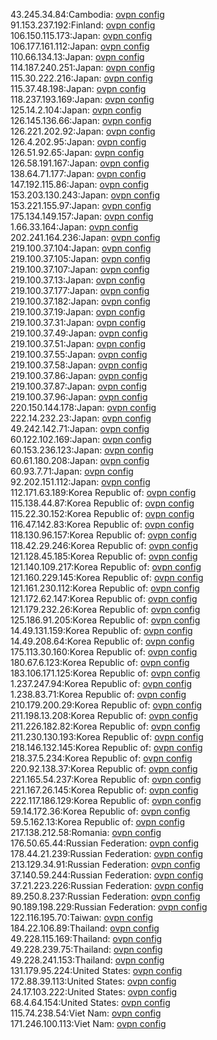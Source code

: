 43.245.34.84:Cambodia: [ovpn config](vpn/43_245_34_84.ovpn)  
91.153.237.192:Finland: [ovpn config](vpn/91_153_237_192.ovpn)  
106.150.115.173:Japan: [ovpn config](vpn/106_150_115_173.ovpn)  
106.177.161.112:Japan: [ovpn config](vpn/106_177_161_112.ovpn)  
110.66.134.13:Japan: [ovpn config](vpn/110_66_134_13.ovpn)  
114.187.240.251:Japan: [ovpn config](vpn/114_187_240_251.ovpn)  
115.30.222.216:Japan: [ovpn config](vpn/115_30_222_216.ovpn)  
115.37.48.198:Japan: [ovpn config](vpn/115_37_48_198.ovpn)  
118.237.193.169:Japan: [ovpn config](vpn/118_237_193_169.ovpn)  
125.14.2.104:Japan: [ovpn config](vpn/125_14_2_104.ovpn)  
126.145.136.66:Japan: [ovpn config](vpn/126_145_136_66.ovpn)  
126.221.202.92:Japan: [ovpn config](vpn/126_221_202_92.ovpn)  
126.4.202.95:Japan: [ovpn config](vpn/126_4_202_95.ovpn)  
126.51.92.65:Japan: [ovpn config](vpn/126_51_92_65.ovpn)  
126.58.191.167:Japan: [ovpn config](vpn/126_58_191_167.ovpn)  
138.64.71.177:Japan: [ovpn config](vpn/138_64_71_177.ovpn)  
147.192.115.86:Japan: [ovpn config](vpn/147_192_115_86.ovpn)  
153.203.130.243:Japan: [ovpn config](vpn/153_203_130_243.ovpn)  
153.221.155.97:Japan: [ovpn config](vpn/153_221_155_97.ovpn)  
175.134.149.157:Japan: [ovpn config](vpn/175_134_149_157.ovpn)  
1.66.33.164:Japan: [ovpn config](vpn/1_66_33_164.ovpn)  
202.241.164.236:Japan: [ovpn config](vpn/202_241_164_236.ovpn)  
219.100.37.104:Japan: [ovpn config](vpn/219_100_37_104.ovpn)  
219.100.37.105:Japan: [ovpn config](vpn/219_100_37_105.ovpn)  
219.100.37.107:Japan: [ovpn config](vpn/219_100_37_107.ovpn)  
219.100.37.13:Japan: [ovpn config](vpn/219_100_37_13.ovpn)  
219.100.37.177:Japan: [ovpn config](vpn/219_100_37_177.ovpn)  
219.100.37.182:Japan: [ovpn config](vpn/219_100_37_182.ovpn)  
219.100.37.19:Japan: [ovpn config](vpn/219_100_37_19.ovpn)  
219.100.37.31:Japan: [ovpn config](vpn/219_100_37_31.ovpn)  
219.100.37.49:Japan: [ovpn config](vpn/219_100_37_49.ovpn)  
219.100.37.51:Japan: [ovpn config](vpn/219_100_37_51.ovpn)  
219.100.37.55:Japan: [ovpn config](vpn/219_100_37_55.ovpn)  
219.100.37.58:Japan: [ovpn config](vpn/219_100_37_58.ovpn)  
219.100.37.86:Japan: [ovpn config](vpn/219_100_37_86.ovpn)  
219.100.37.87:Japan: [ovpn config](vpn/219_100_37_87.ovpn)  
219.100.37.96:Japan: [ovpn config](vpn/219_100_37_96.ovpn)  
220.150.144.178:Japan: [ovpn config](vpn/220_150_144_178.ovpn)  
222.14.232.23:Japan: [ovpn config](vpn/222_14_232_23.ovpn)  
49.242.142.71:Japan: [ovpn config](vpn/49_242_142_71.ovpn)  
60.122.102.169:Japan: [ovpn config](vpn/60_122_102_169.ovpn)  
60.153.236.123:Japan: [ovpn config](vpn/60_153_236_123.ovpn)  
60.61.180.208:Japan: [ovpn config](vpn/60_61_180_208.ovpn)  
60.93.7.71:Japan: [ovpn config](vpn/60_93_7_71.ovpn)  
92.202.151.112:Japan: [ovpn config](vpn/92_202_151_112.ovpn)  
112.171.63.189:Korea Republic of: [ovpn config](vpn/112_171_63_189.ovpn)  
115.138.44.87:Korea Republic of: [ovpn config](vpn/115_138_44_87.ovpn)  
115.22.30.152:Korea Republic of: [ovpn config](vpn/115_22_30_152.ovpn)  
116.47.142.83:Korea Republic of: [ovpn config](vpn/116_47_142_83.ovpn)  
118.130.96.157:Korea Republic of: [ovpn config](vpn/118_130_96_157.ovpn)  
118.42.29.246:Korea Republic of: [ovpn config](vpn/118_42_29_246.ovpn)  
121.128.45.185:Korea Republic of: [ovpn config](vpn/121_128_45_185.ovpn)  
121.140.109.217:Korea Republic of: [ovpn config](vpn/121_140_109_217.ovpn)  
121.160.229.145:Korea Republic of: [ovpn config](vpn/121_160_229_145.ovpn)  
121.161.230.112:Korea Republic of: [ovpn config](vpn/121_161_230_112.ovpn)  
121.172.62.147:Korea Republic of: [ovpn config](vpn/121_172_62_147.ovpn)  
121.179.232.26:Korea Republic of: [ovpn config](vpn/121_179_232_26.ovpn)  
125.186.91.205:Korea Republic of: [ovpn config](vpn/125_186_91_205.ovpn)  
14.49.131.159:Korea Republic of: [ovpn config](vpn/14_49_131_159.ovpn)  
14.49.208.64:Korea Republic of: [ovpn config](vpn/14_49_208_64.ovpn)  
175.113.30.160:Korea Republic of: [ovpn config](vpn/175_113_30_160.ovpn)  
180.67.6.123:Korea Republic of: [ovpn config](vpn/180_67_6_123.ovpn)  
183.106.171.125:Korea Republic of: [ovpn config](vpn/183_106_171_125.ovpn)  
1.237.247.94:Korea Republic of: [ovpn config](vpn/1_237_247_94.ovpn)  
1.238.83.71:Korea Republic of: [ovpn config](vpn/1_238_83_71.ovpn)  
210.179.200.29:Korea Republic of: [ovpn config](vpn/210_179_200_29.ovpn)  
211.198.13.208:Korea Republic of: [ovpn config](vpn/211_198_13_208.ovpn)  
211.226.182.82:Korea Republic of: [ovpn config](vpn/211_226_182_82.ovpn)  
211.230.130.193:Korea Republic of: [ovpn config](vpn/211_230_130_193.ovpn)  
218.146.132.145:Korea Republic of: [ovpn config](vpn/218_146_132_145.ovpn)  
218.37.5.234:Korea Republic of: [ovpn config](vpn/218_37_5_234.ovpn)  
220.92.138.37:Korea Republic of: [ovpn config](vpn/220_92_138_37.ovpn)  
221.165.54.237:Korea Republic of: [ovpn config](vpn/221_165_54_237.ovpn)  
221.167.26.145:Korea Republic of: [ovpn config](vpn/221_167_26_145.ovpn)  
222.117.186.129:Korea Republic of: [ovpn config](vpn/222_117_186_129.ovpn)  
59.14.172.36:Korea Republic of: [ovpn config](vpn/59_14_172_36.ovpn)  
59.5.162.13:Korea Republic of: [ovpn config](vpn/59_5_162_13.ovpn)  
217.138.212.58:Romania: [ovpn config](vpn/217_138_212_58.ovpn)  
176.50.65.44:Russian Federation: [ovpn config](vpn/176_50_65_44.ovpn)  
178.44.21.239:Russian Federation: [ovpn config](vpn/178_44_21_239.ovpn)  
213.129.34.91:Russian Federation: [ovpn config](vpn/213_129_34_91.ovpn)  
37.140.59.244:Russian Federation: [ovpn config](vpn/37_140_59_244.ovpn)  
37.21.223.226:Russian Federation: [ovpn config](vpn/37_21_223_226.ovpn)  
89.250.8.237:Russian Federation: [ovpn config](vpn/89_250_8_237.ovpn)  
90.189.198.229:Russian Federation: [ovpn config](vpn/90_189_198_229.ovpn)  
122.116.195.70:Taiwan: [ovpn config](vpn/122_116_195_70.ovpn)  
184.22.106.89:Thailand: [ovpn config](vpn/184_22_106_89.ovpn)  
49.228.115.169:Thailand: [ovpn config](vpn/49_228_115_169.ovpn)  
49.228.239.75:Thailand: [ovpn config](vpn/49_228_239_75.ovpn)  
49.228.241.153:Thailand: [ovpn config](vpn/49_228_241_153.ovpn)  
131.179.95.224:United States: [ovpn config](vpn/131_179_95_224.ovpn)  
172.88.39.113:United States: [ovpn config](vpn/172_88_39_113.ovpn)  
24.17.103.222:United States: [ovpn config](vpn/24_17_103_222.ovpn)  
68.4.64.154:United States: [ovpn config](vpn/68_4_64_154.ovpn)  
115.74.238.54:Viet Nam: [ovpn config](vpn/115_74_238_54.ovpn)  
171.246.100.113:Viet Nam: [ovpn config](vpn/171_246_100_113.ovpn)  
